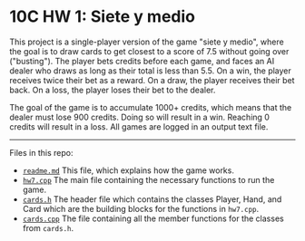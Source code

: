 # 10C HW 1: Siete y medio

This project is a single-player version of the game "siete y medio", where the goal is to draw cards to get closest to a score of 7.5 without going over ("busting"). The player bets credits before each game, and faces an AI dealer who draws as long as their total is less than 5.5. On a win, the player receives twice their bet as a reward. On a draw, the player receives their bet back. On a loss, the player loses their bet to the dealer.

The goal of the game is to accumulate 1000+ credits, which means that the dealer must lose 900 credits. Doing so will result in a win. Reaching 0 credits will result in a loss. All games are logged in an output text file.

--- 
Files in this repo:

- [`readme.md`][read-me] This file, which explains how the game works.
- [`hw7.cpp`][main] The main file containing the necessary functions to run the game.
- [`cards.h`][header] The header file which contains the classes Player, Hand, and Card which are the building blocks for the functions in `hw7.cpp`.
- [`cards.cpp`][members] The file containing all the member functions for the classes from `cards.h`.

[read-me]: readme.md
[main]: hw7.cpp
[header]: cards.h
[members]: cards.cpp

